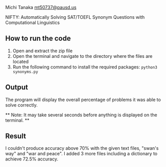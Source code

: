 Michi Tanaka
mt50737@pausd.us

NIFTY: Automatically Solving SAT/TOEFL Synonym Questions with Computational Linguistics

## How to run the code

1. Open and extract the zip file
2. Open the terminal and navigate to the directory where the files are located
3. Run the following command to install the required packages:
   `python3 synonyms.py`

## Output

The program will display the overall percentage of problems it was able to solve correctly.

** Note: It may take several seconds before anything is displayed on the terminal. **

## Result

I couldn't produce accuracy above 70% with the given text files, "swan's way" and "war and peace". I added 3 more files including a dictionary to achieve 72.5% accuracy.
